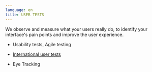 ```yaml
---
language: en
title: USER TESTS
---
```

We observe and measure what your users really do, to identify your interface's pain points and improve the user experience.

* Usability tests, Agile testing

* <a href=/en/international-user-tests/>International user tests</a>

* Eye Tracking